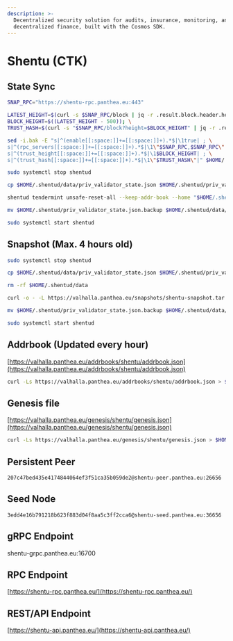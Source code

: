 ```yaml
---
description: >-
  Decentralized security solution for audits, insurance, monitoring, and
  decentralized finance, built with the Cosmos SDK.
---
```


# Shentu (CTK)

## State Sync

```bash
SNAP_RPC="https://shentu-rpc.panthea.eu:443"

LATEST_HEIGHT=$(curl -s $SNAP_RPC/block | jq -r .result.block.header.height); \
BLOCK_HEIGHT=$((LATEST_HEIGHT - 500)); \
TRUST_HASH=$(curl -s "$SNAP_RPC/block?height=$BLOCK_HEIGHT" | jq -r .result.block_id.hash)

sed -i.bak -E "s|^(enable[[:space:]]+=[[:space:]]+).*$|\1true| ; \
s|^(rpc_servers[[:space:]]+=[[:space:]]+).*$|\1\"$SNAP_RPC,$SNAP_RPC\"| ; \
s|^(trust_height[[:space:]]+=[[:space:]]+).*$|\1$BLOCK_HEIGHT| ; \
s|^(trust_hash[[:space:]]+=[[:space:]]+).*$|\1\"$TRUST_HASH\"|" $HOME/.shentud/config/config.toml

sudo systemctl stop shentud

cp $HOME/.shentud/data/priv_validator_state.json $HOME/.shentud/priv_validator_state.json.backup

shentud tendermint unsafe-reset-all --keep-addr-book --home "$HOME/.shentud"

mv $HOME/.shentud/priv_validator_state.json.backup $HOME/.shentud/data/priv_validator_state.json

sudo systemctl start shentud
```

## Snapshot (Max. 4 hours old) <a href="#snapshot" id="snapshot"></a>

```bash
sudo systemctl stop shentud

cp $HOME/.shentud/data/priv_validator_state.json $HOME/.shentud/priv_validator_state.json.backup

rm -rf $HOME/.shentud/data

curl -o - -L https://valhalla.panthea.eu/snapshots/shentu-snapshot.tar.lz4 | lz4 -c -d - | tar -x -C $HOME/.shentud

mv $HOME/.shentud/priv_validator_state.json.backup $HOME/.shentud/data/priv_validator_state.json

sudo systemctl start shentud
```

## Addrbook (Updated every hour)

[https://valhalla.panthea.eu/addrbooks/shentu/addrbook.json](https://valhalla.panthea.eu/addrbooks/shentu/addrbook.json)

```bash
curl -Ls https://valhalla.panthea.eu/addrbooks/shentu/addrbook.json > $HOME/.shentud/config/addrbook.json
```

## Genesis file

[https://valhalla.panthea.eu/genesis/shentu/genesis.json](https://valhalla.panthea.eu/genesis/shentu/genesis.json)

```bash
curl -Ls https://valhalla.panthea.eu/genesis/shentu/genesis.json > $HOME/.shentud/config/genesis.json
```

## Persistent Peer

```url
207c47bed435e4174844064ef3f51ca35b059de2@shentu-peer.panthea.eu:26656
```

## Seed Node

```url
3edd4e16b791218b623f883d04f8aa5c3ff2cca6@shentu-seed.panthea.eu:36656
```

## gRPC Endpoint

shentu-grpc.panthea.eu:16700

## RPC Endpoint

[https://shentu-rpc.panthea.eu/](https://shentu-rpc.panthea.eu/)

## REST/API Endpoint

[https://shentu-api.panthea.eu/](https://shentu-api.panthea.eu/)
